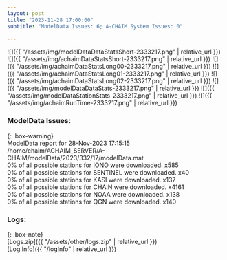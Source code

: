 ```yaml
---
layout: post
title: "2023-11-28 17:00:00"
subtitle: "ModelData Issues: 6; A-CHAIM System Issues: 0"

---
```


![]({{ "/assets/img/modelDataDataStatsShort-2333217.png" | relative_url }})
![]({{ "/assets/img/achaimDataStatsShort-2333217.png" | relative_url }})
![]({{ "/assets/img/achaimDataStatsLong00-2333217.png" | relative_url }})
![]({{ "/assets/img/achaimDataStatsLong01-2333217.png" | relative_url }})
![]({{ "/assets/img/achaimDataStatsLong02-2333217.png" | relative_url }})
![]({{ "/assets/img/modelDataDataStats-2333217.png" | relative_url }})
![]({{ "/assets/img/modelDataStationStats-2333217.png" | relative_url }})
![]({{ "/assets/img/achaimRunTime-2333217.png" | relative_url }})


### ModelData Issues:  
  
{: .box-warning}  
 ModelData report for 28-Nov-2023 17:15:15   
 /home/chaim/ACHAIM_SERVER/A-CHAIM/modelData/2023/332/17/modelData.mat   
 0% of all possible stations for IONO were downloaded. x585   
 0% of all possible stations for SENTINEL were downloaded. x40   
 0% of all possible stations for KASI were downloaded. x137   
 0% of all possible stations for CHAIN were downloaded. x4161   
 0% of all possible stations for NOAA were downloaded. x138   
 0% of all possible stations for QGN were downloaded. x140   
  


### Logs:  
  
{: .box-note}  
[Logs.zip]({{ "/assets/other/logs.zip" | relative_url }})  
[Log Info]({{ "/logInfo" | relative_url }})  
